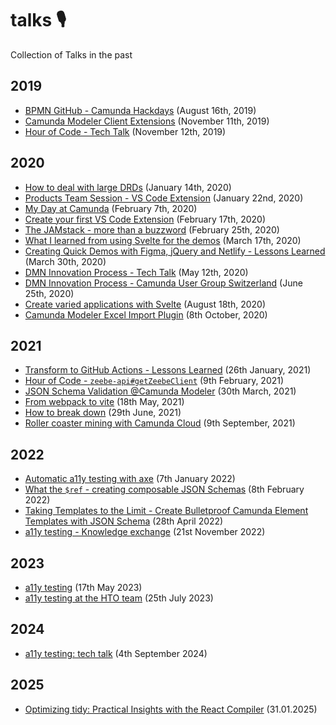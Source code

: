 # talks 🎙️
Collection of Talks in the past 


## 2019
* [BPMN GitHub - Camunda Hackdays](https://speakerdeck.com/pinussilvestrus/bpmn-github-plugin) (August 16th, 2019)
* [Camunda Modeler Client Extensions](https://speakerdeck.com/pinussilvestrus/camunda-modeler-client-extensions) (November 11th, 2019)
* [Hour of Code - Tech Talk](https://speakerdeck.com/pinussilvestrus/the-hour-of-code) (November 12th, 2019)

## 2020
* [How to deal with large DRDs](https://speakerdeck.com/pinussilvestrus/how-to-deal-with-large-drds) (January 14th, 2020)
* [Products Team Session - VS Code Extension](https://speakerdeck.com/pinussilvestrus/products-team-session-vs-code-extension) (January 22nd, 2020)
* [My Day at Camunda](https://speakerdeck.com/pinussilvestrus/my-day-at-camunda) (February 7th, 2020)
* [Create your first VS Code Extension](https://speakerdeck.com/pinussilvestrus/create-your-first-vs-code-extension) (February 17th, 2020)
* [The JAMstack - more  than a buzzword](https://speakerdeck.com/pinussilvestrus/the-jamstack-more-than-a-buzzword) (February 25th, 2020)
* [What I learned from using Svelte for the demos](https://speakerdeck.com/pinussilvestrus/what-i-learned-from-using-svelte-for-the-demos) (March 17th, 2020)
* [Creating Quick Demos with Figma, jQuery and Netlify - Lessons Learned](https://speakerdeck.com/pinussilvestrus/creating-quick-demos) (March 30th, 2020)
* [DMN Innovation Process - Tech Talk](https://speakerdeck.com/pinussilvestrus/tech-talk-dmn-innovation-process) (May 12th, 2020)
* [DMN Innovation Process - Camunda User Group Switzerland](https://www.youtube.com/watch?v=YCIm07D88ps&feature=youtu.be) (June 25th, 2020)
* [Create varied applications with Svelte](https://speakerdeck.com/pinussilvestrus/tech-talk-create-varied-applications-with-svelte) (August 18th, 2020)
* [Camunda Modeler Excel Import Plugin](https://speakerdeck.com/pinussilvestrus/camunda-modeler-excel-import-plugin) (8th October, 2020)

## 2021
* [Transform to GitHub Actions - Lessons Learned](https://speakerdeck.com/pinussilvestrus/transform-to-github-actions) (26th January, 2021)
* [Hour of Code - `zeebe-api#getZeebeClient`](https://cdn.statically.io/gh/pinussilvestrus/talks/master/talks/HourOfCode_getZeebeClient.html) (9th February, 2021)
* [JSON Schema Validation @Camunda Modeler](https://speakerdeck.com/pinussilvestrus/json-schema-validation-at-camunda-modeler) (30th March, 2021)
* [From webpack to vite](https://speakerdeck.com/pinussilvestrus/move-from-webpack-to-vite) (18th May, 2021)
* [How to break down](https://speakerdeck.com/pinussilvestrus/how-to-break-down) (29th June, 2021)
* [Roller coaster mining with Camunda Cloud](https://speakerdeck.com/pinussilvestrus/roller-coaster-mining-with-camunda-cloud) (9th September, 2021)

## 2022
* [Automatic a11y testing with axe](https://speakerdeck.com/pinussilvestrus/automatic-a11y-testing-with-axe) (7th January 2022)
* [What the `$ref` - creating composable JSON Schemas](https://speakerdeck.com/pinussilvestrus/composable-json-schema) (8th February 2022)
* [Taking Templates to the Limit - Create Bulletproof Camunda Element Templates with JSON Schema](https://speakerdeck.com/pinussilvestrus/taking-templates-to-the-limit) (28th April 2022)
* [a11y testing - Knowledge exchange](https://speakerdeck.com/pinussilvestrus/a11y-testing) (21st November 2022)

## 2023
* [a11y testing](https://speakerdeck.com/pinussilvestrus/a11y-testing-d771bedb-9a56-4e2b-a01f-2b338588aaec) (17th May 2023)
* [a11y testing at the HTO team](https://speakerdeck.com/pinussilvestrus/tech-talk-a11y-testing-at-the-hto-team) (25th July 2023)

## 2024
* [a11y testing: tech talk](https://speakerdeck.com/pinussilvestrus/a11y-testing-tech-talk) (4th September 2024)

## 2025
* [Optimizing tidy: Practical Insights with the React Compiler](https://speakerdeck.com/pinussilvestrus/optimizing-tidy-practical-insights-with-the-react-compiler) (31.01.2025)
